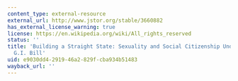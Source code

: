 ```yaml
---
content_type: external-resource
external_url: http://www.jstor.org/stable/3660882
has_external_license_warning: true
license: https://en.wikipedia.org/wiki/All_rights_reserved
status: ''
title: 'Building a Straight State: Sexuality and Social Citizenship Under the 1944
  G.I. Bill'
uid: e9030dd4-2919-46a2-829f-cba934b51483
wayback_url: ''
---
```

